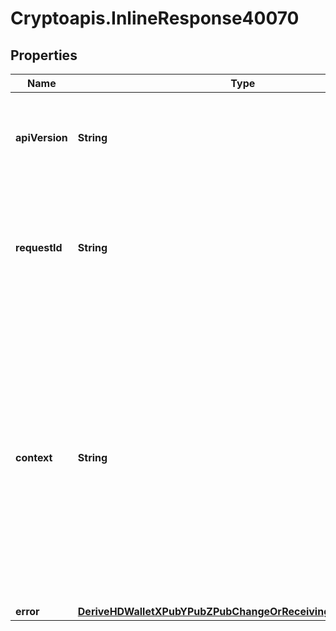 # Cryptoapis.InlineResponse40070

## Properties

Name | Type | Description | Notes
------------ | ------------- | ------------- | -------------
**apiVersion** | **String** | Specifies the version of the API that incorporates this endpoint. | 
**requestId** | **String** | Defines the ID of the request. The &#x60;requestId&#x60; is generated by Crypto APIs and it&#39;s unique for every request. | 
**context** | **String** | In batch situations the user can use the context to correlate responses with requests. This property is present regardless of whether the response was successful or returned as an error. &#x60;context&#x60; is specified by the user. | [optional] 
**error** | [**DeriveHDWalletXPubYPubZPubChangeOrReceivingAddressesE400**](DeriveHDWalletXPubYPubZPubChangeOrReceivingAddressesE400.md) |  | 


